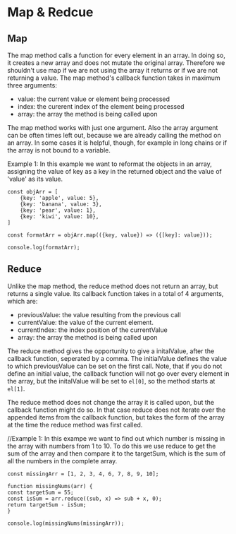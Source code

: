 # Map & Redcue

## Map

The map method calls a function for every element in an array. In doing so, it creates a new array and does not mutate the original array. Therefore we shouldn't use map if we are not using the array it returns or if we are not returning a value.
The map method's callback function takes in maximum three arguments:

- value: the current value or element being processed
- index: the curerent index of the element being processed
- array: the array the method is being called upon

The map method works with just one argument. Also the array argument can be often times left out, because we are already calling the method on an array. In some cases it is helpful, though, for example in long chains or if the array is not bound to a variable.

Example 1: In this example we want to reformat the objects in an array, assigning the value of key as a key in the returned object and the value of 'value' as its value.

    const objArr = [
        {key: 'apple', value: 5},
        {key: 'banana', value: 3},
        {key: 'pear', value: 1},
        {key: 'kiwi', value: 10},
    ]

    const formatArr = objArr.map(({key, value}) => ({[key]: value}));

    console.log(formatArr);

## Reduce

Unlike the map method, the reduce method does not return an array, but returns a single value. Its callback function takes in a total of 4 arguments, which are:

- previousValue: the value resulting from the previous call
- currentValue: the value of the current element.
- currentIndex: the index position of the currentValue
- array: the array the method is being called upon

The reduce method gives the opportunity to give a initalValue, after the callback function, seperated by a comma. The initialValue defines the value to which previousValue can be set on the first call. Note, that if you do not define an initial value, the callback function will not go over every element in the array, but the initalValue will be set to <code>el[0]</code>, so the method starts at  <code>el[1]</code>.

The reduce method does not change the array it is called upon, but the callback function might do so. In that case reduce does not iterate over the appended items from the callback function, but takes the form of the array at the time the reduce method was first called.

//Example 1: In this exampe we want to find out which number is missing in the array with numbers from 1 to 10. To do this we use reduce to get the sum of the array and then compare it to the targetSum, which is the sum of all the numbers in the complete array.

    const missingArr = [1, 2, 3, 4, 6, 7, 8, 9, 10];

    function missingNums(arr) {
    const targetSum = 55;
    const isSum = arr.reduce((sub, x) => sub + x, 0);
    return targetSum - isSum;
    }

    console.log(missingNums(missingArr));
